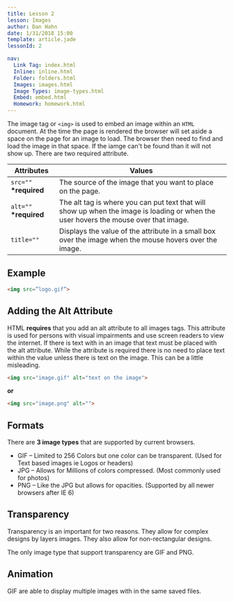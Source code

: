 ```yaml
---
title: Lesson 2
lesson: Images
author: Dan Hahn
date: 1/31/2018 15:00
template: article.jade
lessonId: 2

nav:
  Link Tag: index.html
  Inline: inline.html
  Folder: folders.html
  Images: images.html
  Image Types: image-types.html
  Embed: embed.html
  Homework: homework.html
---
```


The image tag or `<img>` is used to embed an image within an `HTML` document. At the time the page is rendered the browser will set aside a space on the page for an image to load. The browser then need to find and load the image in that space. If the iamge can't be found than it will not show up. There are two required attribute.

| Attributes              | Values                                                                                                                               |
| ----------------------- | ------------------------------------------------------------------------------------------------------------------------------------ |
| `src=""` **\*required** | The source of the image that you want to place on the page.                                                                          |
| `alt=""` **\*required** | The alt tag is where you can put text that will show up when the image is loading or when the user hovers the mouse over that image. |
| `title=""`              | Displays the value of the attribute in a small box over the image when the mouse hovers over the image.                              |

## Example

```html
<img src=”logo.gif”>
```

## Adding the Alt Attribute

HTML **requires** that you add an alt attribute to all images tags. This attribute is used for persons with visual impairments and use screen readers to view the internet. If there is text with in an image that text must be placed with the alt attribute. While the attribute is required there is no need to place text within the value unless there is text on the image. This can be a little misleading.

```html
<img src="image.gif" alt="text on the image">
```

**or**

```html
<img src="image.png" alt="">
```

## Formats

There are **3 image types** that are supported by current browsers.

* GIF – Limited to 256 Colors but one color can be transparent. (Used for Text based images ie Logos or headers)
* JPG – Allows for Millions of colors compressed. (Most commonly used for photos)
* PNG – Like the JPG but allows for opacities. (Supported by all newer browsers after IE 6)

## Transparency

Transparency is an important for two reasons. They allow for complex designs by layers images. They also allow for non-rectangular designs.

The only image type that support transparency are GIF and PNG.

## Animation

GIF are able to display multiple images with in the same saved files.

<style>
table tr td:nth-child(1){white-space: nowrap}
</style>
